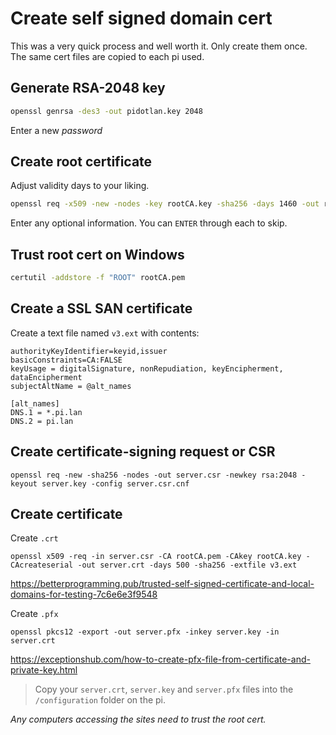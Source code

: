 # Create self signed domain cert

This was a very quick process and well worth it. Only create them once. The same cert files are copied to each pi used.

## Generate RSA-2048 key

```bash
openssl genrsa -des3 -out pidotlan.key 2048
```

Enter a new _password_

## Create root certificate

Adjust validity days to your liking.

```bash
openssl req -x509 -new -nodes -key rootCA.key -sha256 -days 1460 -out rootCA.pem
```

Enter any optional information. You can `ENTER` through each to skip.

## Trust root cert on Windows

```bash
certutil -addstore -f "ROOT" rootCA.pem
```

## Create a SSL SAN certificate

Create a text file named `v3.ext` with contents:

```
authorityKeyIdentifier=keyid,issuer
basicConstraints=CA:FALSE
keyUsage = digitalSignature, nonRepudiation, keyEncipherment, dataEncipherment
subjectAltName = @alt_names

[alt_names]
DNS.1 = *.pi.lan
DNS.2 = pi.lan
```

## Create certificate-signing request or CSR

```
openssl req -new -sha256 -nodes -out server.csr -newkey rsa:2048 -keyout server.key -config server.csr.cnf
```

## Create certificate

Create `.crt`

```
openssl x509 -req -in server.csr -CA rootCA.pem -CAkey rootCA.key -CAcreateserial -out server.crt -days 500 -sha256 -extfile v3.ext
```

https://betterprogramming.pub/trusted-self-signed-certificate-and-local-domains-for-testing-7c6e6e3f9548

Create `.pfx`

```
openssl pkcs12 -export -out server.pfx -inkey server.key -in server.crt
```

https://exceptionshub.com/how-to-create-pfx-file-from-certificate-and-private-key.html

>Copy your `server.crt`, `server.key` and `server.pfx` files into the `/configuration` folder on the pi.

*Any computers accessing the sites need to trust the root cert.*
